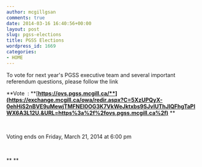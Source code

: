 ```yaml
---
author: mcgillgsan
comments: true
date: 2014-03-16 16:40:56+00:00
layout: post
slug: pgss-elections
title: PGSS Elections
wordpress_id: 1669
categories:
- HOME
---
```


To vote for next year's PGSS executive team and several important referendum questions, please follow the link





**Vote  : **[**https://ovs.pgss.mcgill.ca/**](https://exchange.mcgill.ca/owa/redir.aspx?C=5XzUPQyX-0ehHiS2nBVE9uMewjTMFNEI0OG3K7VkWeJktxbs9SJvlUThJlQFhgTaPIWX6A3L12U.&URL=https%3a%2f%2fovs.pgss.mcgill.ca%2f)** **





 





Voting ends on Friday, March 21, 2014 at 6:00 pm





 





** **
